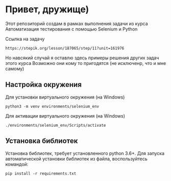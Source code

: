 # Привет, дружище)

Этот репозиторий создам в рамках выполнения задачи из курса Автоматизация тестирования с помощью Selenium и Python

Ссылка на задачу

    https://stepik.org/lesson/187065/step/11?unit=161976

Но навсякий случай я оставлю здесь примеры решения других задач этого курса
Возможно они кому то пригодятся (не исключенр, что и мне самому)

## Настройка окружения

Для установки виртуального окружения (на Windows)

    python3 -m venv environments/selenium_env

Для активации виртуального окружения (на Windows)

    ./environments/selenium_env/Scripts/activate

## Установка библиотек

Установка библиотек, требует установленного python 3.6+.
Для запуска автоматической установки библиотек из файла, воспользуйтесь командой:

    pip install -r requirements.txt
